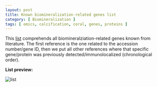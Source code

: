 ```yaml
---
layout: post
title: Known biomineralization-related genes list
category: [ Biomineralization ]
tags: [ omics, calcification, coral, genes, proteins ]
---
```


This [list](https://github.com/Mass-Lab/Open_Lab_Notebook_Mass_Lab/blob/master/Files/Biomineralization%20Toolkit_2.xlsx) comprehends all biomineralziation-related genes known from literature. The first reference is the one related to the accession number/gene ID, then we put all other references where that specific gene/protein was previously detected/immunolocalized (chronological order). 

**List preview:**

![list]({{site.baseurl}}/images/list.png "list")


